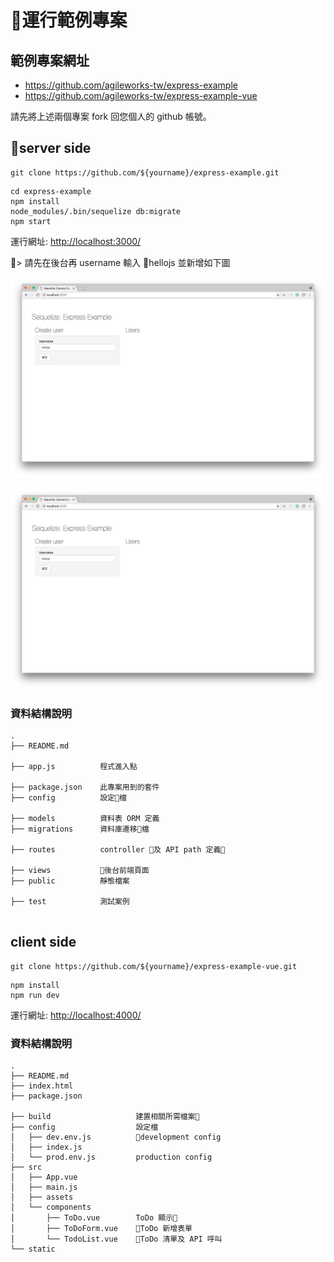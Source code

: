 # 運行範例專案


## 範例專案網址

* <https://github.com/agileworks-tw/express-example>
* <https://github.com/agileworks-tw/express-example-vue>

請先將上述兩個專案 fork 回您個人的 github 帳號。

## server side

```
git clone https://github.com/${yourname}/express-example.git
```

```
cd express-example
npm install
node_modules/.bin/sequelize db:migrate
npm start
```

運行網址: <http://localhost:3000/>

> 請先在後台再 username 輸入 hellojs 並新增如下圖

![](assets/2018-07-04-15-29-27.png)

![](assets/2018-07-04-15-29-47.png)

### 資料結構說明

```
.
├── README.md

├── app.js          程式進入點

├── package.json    此專案用到的套件
├── config          設定檔

├── models          資料表 ORM 定義
├── migrations      資料庫遷移檔

├── routes          controller 及 API path 定義

├── views           後台前端頁面
├── public          靜態檔案

├── test            測試案例


```


## client side

```
git clone https://github.com/${yourname}/express-example-vue.git
```

```
npm install
npm run dev
```

運行網址: <http://localhost:4000/>

### 資料結構說明

```
.
├── README.md
├── index.html
├── package.json

├── build                   建置相關所需檔案
├── config                  設定檔
│   ├── dev.env.js          development config 
│   ├── index.js
│   └── prod.env.js         production config
├── src
│   ├── App.vue
│   ├── main.js
│   ├── assets
│   └── components
│       ├── ToDo.vue        ToDo 顯示
│       ├── ToDoForm.vue    ToDo 新增表單
│       └── TodoList.vue    ToDo 清單及 API 呼叫
└── static

```

